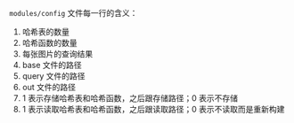 `modules/config` 文件每一行的含义：

1. 哈希表的数量
2. 哈希函数的数量
3. 每张图片的查询结果
4. base 文件的路径
5. query 文件的路径
6. out 文件的路径
7. 1 表示存储哈希表和哈希函数，之后跟存储路径；0 表示不存储
8. 1 表示读取哈希表和哈希函数，之后跟读取路径；0 表示不读取而是重新构建